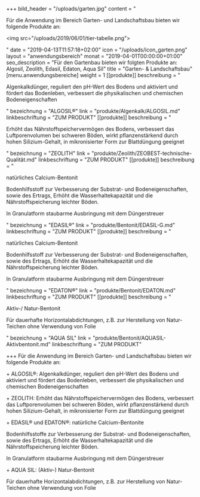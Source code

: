 +++
bild_header = "/uploads/garten.jpg"
content = "<p>Für die Anwendung im Bereich Garten- und Landschaftsbau bieten wir folgende Produkte an:</p><p><img src=\"/uploads/2019/06/01/tier-tabelle.png\"></p>"
date = "2019-04-13T11:57:18+02:00"
icon = "/uploads/icon_garten.png"
layout = "anwendungsbereich"
monat = "2019-04-01T00:00:00+01:00"
seo_description = "Für den Gartenbau bieten wir folgten Produkte an: Algosil, Zeolith, Edasil, Edaton, Aqua Sil"
title = "Garten- & Landschaftsbau"
[menu.anwendungsbereiche]
weight = 1
[[produkte]]
beschreibung = "<p>Algenkalkdünger, reguliert den pH-Wert des Bodens und aktiviert und fördert das Bodenleben, verbessert die physikalischen und chemischen Bodeneigenschaften</p>"
bezeichnung = "ALGOSIL®"
link = "produkte/Algenkalk/ALGOSIL.md"
linkbeschriftung = "ZUM PRODUKT"
[[produkte]]
beschreibung = "<p>Erhöht das Nährstoffspeichervermögen des Bodens, verbessert das Luftporenvolumen bei schweren Böden, wirkt pflanzenstärkend durch hohen Silizium-Gehalt, in mikronisierter Form zur Blattdüngung geeignet</p>"
bezeichnung = "ZEOLITH"
link = "produkte/Zeolith/ZEOBEST-technische-Qualität.md"
linkbeschriftung = "ZUM PRODUKT"
[[produkte]]
beschreibung = "<p>natürliches Calcium-Bentonit</p><p>Bodenhilfsstoff zur Verbesserung der Substrat- und Bodeneigenschaften, sowie des Ertrags, Erhöht die Wasserhaltekapazität und die Nährstoffspeicherung leichter Böden.</p><p>In Granulatform staubarme Ausbringung mit dem Düngerstreuer</p>"
bezeichnung = "EDASIL®"
link = "produkte/Bentonit/EDASIL-G.md"
linkbeschriftung = "ZUM PRODUKT"
[[produkte]]
beschreibung = "<p>natürliches Calcium-Bentonit</p><p>Bodenhilfsstoff zur Verbesserung der Substrat- und Bodeneigenschaften, sowie des Ertrags, Erhöht die Wasserhaltekapazität und die Nährstoffspeicherung leichter Böden.</p><p>In Granulatform staubarme Ausbringung mit dem Düngerstreuer</p>"
bezeichnung = "EDATON®"
link = "produkte/Bentonit/EDATON.md"
linkbeschriftung = "ZUM PRODUKT"
[[produkte]]
beschreibung = "<p>Aktiv-/ Natur-Bentonit</p><p>Für dauerhafte Horizontalabdichtungen, z.B. zur Herstellung von Natur-Teichen ohne Verwendung von Folie</p>"
bezeichnung = "AQUA SIL"
link = "produkte/Bentonit/AQUASIL-Aktivbentonit.md"
linkbeschriftung = "ZUM PRODUKT"

+++
Für die Anwendung im Bereich Garten- und Landschaftsbau bieten wir folgende Produkte an:

\+ ALGOSIL®: Algenkalkdünger, reguliert den pH-Wert des Bodens und aktiviert und fördert das Bodenleben, verbessert die physikalischen und chemischen Bodeneigenschaften 

\+ ZEOLITH: Erhöht das Nährstoffspeichervermögen des Bodens, verbessert das Luftporenvolumen bei schweren Böden, wirkt pflanzenstärkend durch hohen Silizium-Gehalt, in mikronisierter Form  zur Blattdüngung geeignet

\+ EDASIL® und EDATON®: natürliche Calcium-Bentonite

Bodenhilfsstoffe zur Verbesserung der Substrat- und Bodeneigenschaften, sowie des Ertrags, Erhöht die Wasserhaltekapazität und die Nährstoffspeicherung leichter Böden.

In Granulatform staubarme Ausbringung mit dem Düngerstreuer  

\+ AQUA SIL: (Aktiv-) Natur-Bentonit 

Für dauerhafte Horizontalabdichtungen,  z.B. zur Herstellung von Natur-Teichen ohne Verwendung  von Folie